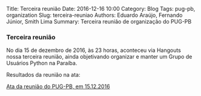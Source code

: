 Title: Terceira reunião
Date: 2016-12-16 10:00
Category: Blog
Tags: pug-pb, organization
Slug: terceira-reuniao
Authors: Eduardo Araújo, Fernando Júnior, Smith Lima
Summary: Terceira reunião de organização do PUG-PB


### Terceira reunião

No dia 15 de dezembro de 2016, às 23 horas, aconteceu via Hangouts nossa terceira
reunião, ainda objetivando organizar e manter um Grupo de Usuários Python na Paraíba.

Resultados da reunião na ata:

[Ata da reunião do PUG-PB, em 15.12.2016]({filename}/pdfs/reuniao-003.pdf)
